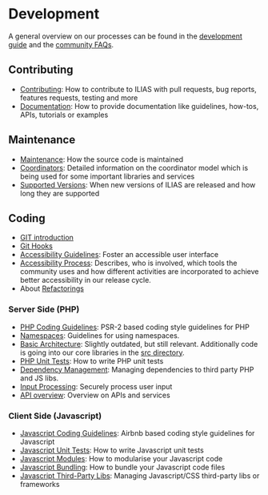 # Development

A general overview on our processes can be found in the [development guide](https://docu.ilias.de/goto_docu_pg_211_42.html) and the [community FAQs](https://docu.ilias.de/goto_docu_wiki_wpage_4276_5307.html).

## Contributing

- [Contributing](contributing.md): How to contribute to ILIAS with pull requests, bug reports, features requests, testing and more
- [Documentation](docs-guidelines.md): How to provide documentation like guidelines, how-tos, APIs, tutorials or examples

## Maintenance

- [Maintenance](maintenance.md): How the source code is maintained
- [Coordinators](maintenance-coordinator.md): Detailed information on the coordinator model which is being used for some important libraries and services
- [Supported Versions](supported-versions.md): When new versions of ILIAS are released and how long they are supported

## Coding

- [GIT introduction](https://docu.ilias.de/goto_docu_pg_15604_42.html)
- [Git Hooks](git-hooks.md)
- [Accessibility Guidelines](accessibility.md): Foster an accessible user interface
- [Accessibility Process](accessibility-process.md): Describes, who is involved, which tools the community uses and
  how different activities are incorporated to achieve better accessibility in our release cycle.
- About [Refactorings](refactorings.md)

### Server Side (PHP)

- [PHP Coding Guidelines](coding-style.md): PSR-2 based coding style guidelines for PHP
- [Namespaces](namespaces.md): Guidelines for using namespaces.
- [Basic Architecture](https://docu.ilias.de/goto_docu_pg_199_42.html): Slightly outdated, but still relevant. Additionally code is going into our core libraries in the [src directory](../../src/README.md).
- [PHP Unit Tests](../../tests/README.md): How to write PHP unit tests
- [Dependency Management](../../libs/README.md): Managing dependencies to third party PHP and JS libs.
- [Input Processing](input-processing.md): Securely process user input
- [API overview](api-overview.md): Overview on APIs and services

### Client Side (Javascript)

- [Javascript Coding Guidelines](js/js-coding-style.md): Airbnb based coding style guidelines for Javascript
- [Javascript Unit Tests](js/js-unit-test.md): How to write Javascript unit tests
- [Javascript Modules](js/js-modules.md): How to modularise your Javascript code
- [Javascript Bundling](js/js-bundling.md): How to bundle your Javascript code files
- [Javascript Third-Party Libs](js/third-party-libs-npm.md): Managing Javascript/CSS third-party libs or frameworks
